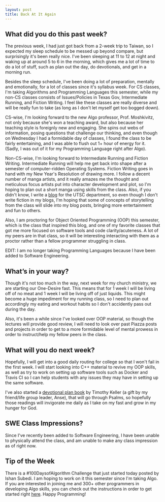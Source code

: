 ```yaml
---
layout: post
title: Back At It Again
---
```


What did you do this past week?
------
The previous week, I had just got back from a 2-week trip to Taiwan, so I expected my sleep schedule to be messed up beyond compare, but surprisingly it's been really nice. I've been sleeping at 11 to 12 at night and waking up at around 5 to 6 in the morning, which gives me a lot of time to do a lot of stuff, such as plan out the day, do devotionals, and get in a morning run.

Besides the sleep schedule, I've been doing a lot of preparation, mentally and emotionally, for a lot of classes since it's syllabus week. For CS classes, I'm taking Algorithms and Programming Languages this semester, while my non-CS classes consists of Issues/Policies in Texas Gov, Intermediate Running, and Fiction Writing. I feel like these classes are really diverse and will be really fun to take (as long as I don't let myself get too bogged down).

CS-wise, I'm looking forward to the new Algo professor, Prof. Moshkivitz, not only because she's won a teaching award, but also because her teaching style is foreignly new and engaging. She spins out webs of information, posing questions that challenge our thinking, and even though on Wednesday I had a formidable day of classes, I found the class to be fairly entertaining, and I was able to flush out 1+ hour of energy for it. (Sadly, I was out of it for my Programming Language right after Algo).

Non-CS-wise, I'm looking forward to Intermediate Running and Fiction Writing. Intermediate Running will help me get back into shape after a semester of computer-ridden Operating Systems. Fiction Writing goes in hand with my New Year's Resolution of drawing more. I follow a decent number of manga artists, and it really amazes me the thought and meticulous focus artists put into character development and plot, so I'm hoping to plan out a short manga using skills from the class. Also, if you didn't know, I write a [blog](https://login.cs.utexas.edu/blog/eric-lee) for the UTSC department, so even though I don't write fiction in my blogs, I'm hoping that some of concepts of storytelling from the class will slide into my blog posts, bringing more entertainment and fun to others.  

Also, I am proctoring for Object Oriented Programming (OOP) this semester, which is the class that inspired this blog, and one of my favorite classes that got me more focused on software tools and code clarity/acuteness. A lot of my peers are in that class, so it will be interesting interacting with them as a proctor rather than a fellow programmer struggling in class.

EDIT: I am no longer taking Programming Languages because I have been added to Software Engineering.

What’s in your way?
------
Though it's not too much in the way, next week for my church ministry, we are starting our One-Desire fast. This means that for 1 week I will be living off of no meat and 1 week I will be living off of just liquids. This might become a huge impediment for my running class, so I need to plan out accordingly my eating and workout habits so I don't accidently pass out during the day.

Also, it's been a while since I've looked over OOP material, so though the lectures will provide good review, I will need to look over past Piazza posts and projects in order to get to a more formidable level of mental prowess in order to instruct/help my fellow peers in the class.

What will you do next week?
------
Hopefully, I will get into a good daily routing for college so that I won't fail in the first week. I will start looking into C++ material to revive my OOP skills, as well as try to work on setting up software tools such as Docker and Travis CI so I can help students with any issues they may have in setting up the same software.

I've also started a [devotional plan book](http://www.timothykeller.com/books/the-songs-of-jesus) by Timothy Keller (a gift by my friend/life group leader, Anse), that will go through Psalms, so hopefully those readings will invigorate me daily as I take on my fast and grow in my hunger for God.

SWE Class Impressions?
------
Since I've recently been added to Software Engineering, I have been unable to physically attend the class, and am unable to make any class impression as of right now. 

Tip of the Week
------
There is a #100DaysofAlgorithm Challenge that just started today posted by Ishan Subedi. I am hoping to work on it this semester since I'm taking Algo. If you are interested in joining me and 300+ other programmers in developing Algo skills, you can check out the instructions in order to get started right [here](https://ishansubedi.herokuapp.com/blog/7). Happy Programming!
